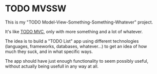 # TODO MVSSW

This is my "TODO Model-View-Something-Something-Whatever" project.

It's like [TODO MVC](https://github.com/tastejs/todomvc), only with
more something and a lot of whatever.

The idea is to build a "TODO List" app using different technologies
(languages, frameworks, databases, whatever...) to get an idea of how
much they suck, and in what specific ways.

The app should have just enough functionality to seem possibly useful,
without actually being usefull in any way at all.
